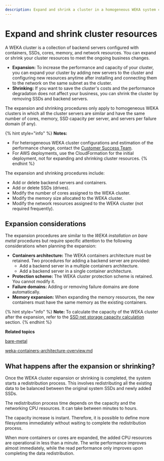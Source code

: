 ```yaml
---
description: Expand and shrink a cluster in a homogeneous WEKA system configuration.
---
```


# Expand and shrink cluster resources

A WEKA cluster is a collection of backend servers configured with containers, SSDs, cores, memory, and network resources. You can expand or shrink your cluster resources to meet the ongoing business changes.

* **Expansion:** To increase the performance and capacity of your cluster, you can expand your cluster by adding new servers to the cluster and configuring new resources anytime after installing and connecting them to the network on the same subnet as the cluster.
* **Shrinking:** If you want to save the cluster's costs and the performance degradation does not affect your business, you can shrink the cluster by removing SSDs and backend servers.

The expansion and shrinking procedures only apply to homogeneous WEKA clusters in which all the cluster servers are similar and have the same number of cores, memory, SSD capacity per server, and servers per failure domain (if any).

{% hint style="info" %}
**Notes:**

* For heterogeneous WEKA cluster configurations and estimation of the performance change, contact the [Customer Success Team](../../support/getting-support-for-your-weka-system.md#contact-customer-success-team).
* For AWS deployments, use the CloudFormation for the initial deployment, not for expanding and shrinking cluster resources.
{% endhint %}

The expansion and shrinking procedures include:

* Add or delete backend servers and containers.
* Add or delete SSDs (drives).
* Modify the number of cores assigned to the WEKA cluster.
* Modify the memory size allocated to the WEKA cluster.
* Modify the network resources assigned to the WEKA cluster (not required frequently).

## Expansion considerations

The expansion procedures are similar to the _WEKA installation on bare metal_ procedures but require specific attention to the following considerations when planning the expansion:

* **Containers architecture:** The WEKA containers architecture must be retained. Two procedures for adding a backend server are provided:
  * Add a backend server in a multiple containers architecture.
  * Add a backend server in a single container architecture.
* **Protection scheme:** The WEKA cluster protection scheme is retained. You cannot modify it.
* **Failure domains:** Adding or removing failure domains are done automatically.
* **Memory expansion:** When expanding the memory resources, the new containers must have the same memory as the existing containers.

{% hint style="info" %}
**Note:** To calculate the capacity of the WEKA cluster after the expansion, refer to the [SSD net storage capacity calculation](../../overview/ssd-capacity-management.md#ssd-net-storage-capacity-calculation) section.
{% endhint %}

**Related topics**

[bare-metal](../../install/bare-metal/ "mention")

[weka-containers-architecture-overview.md](../../overview/weka-containers-architecture-overview.md "mention")

## What happens after the expansion or shrinking?

Once the WEKA cluster expansion or shrinking is completed, the system starts a redistribution process. This involves redistributing all the existing data to be balanced between the original system SSDs and newly added SSDs.

The redistribution process time depends on the capacity and the networking CPU resources. It can take between minutes to hours.&#x20;

The capacity increase is instant. Therefore, it is possible to define more filesystems immediately without waiting to complete the redistribution process.

When more containers or cores are expanded, the added CPU resources are operational in less than a minute. The write performance improves almost immediately, while the read performance only improves upon completing the data redistribution.
